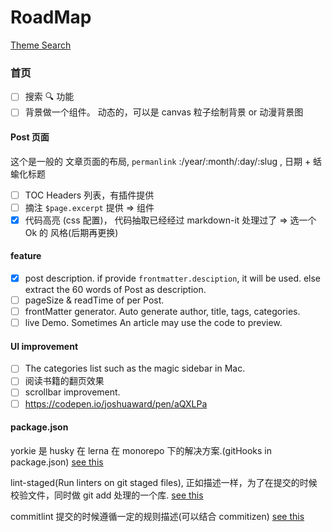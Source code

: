 # RoadMap

[Theme Search](https://github.com/search?q=vuepress+theme)

### 首页

- [ ] 搜索 🔍 功能
- [ ] 背景做一个组件。 动态的，可以是 canvas 粒子绘制背景 or 动漫背景图

#### Post 页面

这个是一般的 文章页面的布局, `permanlink` :/year/:month/:day/:slug , 日期 + 蛞蝓化标题

- [ ] TOC Headers 列表，有插件提供
- [ ] 摘注 `$page.excerpt` 提供 => 组件
- [x] 代码高亮 (css 配置)， 代码抽取已经经过 markdown-it 处理过了 => 选一个 Ok 的 风格(后期再更换)

#### feature

- [x] post description. if provide `frontmatter.desciption`, it will be used. else extract the 60 words of Post as description.
- [ ] pageSize & readTime of per Post.
- [ ] frontMatter generator. Auto generate author, title, tags, categories.
- [ ] live Demo. Sometimes An article may use the code to preview.

#### UI improvement

- [ ] The categories list such as the magic sidebar in Mac.
- [ ] 阅读书籍的翻页效果
- [ ] scrollbar improvement.
- [ ] https://codepen.io/joshuaward/pen/aQXLPa

#### package.json

yorkie 是 husky 在 lerna 在 monorepo 下的解决方案.(gitHooks in package.json)
[see this](https://github.com/yyx990803/yorkie)

lint-staged(Run linters on git staged files), 正如描述一样，为了在提交的时候校验文件，同时做 git add 处理的一个库.
[see this](https://github.com/okonet/lint-staged)

commitlint 提交的时候遵循一定的规则描述(可以结合 commitizen)
[see this](https://github.com/marionebl/commitlint)
